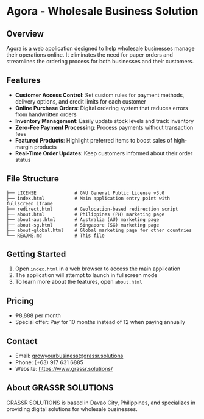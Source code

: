 # Agora - Wholesale Business Solution

## Overview
Agora is a web application designed to help wholesale businesses manage their operations online. It eliminates the need for paper orders and streamlines the ordering process for both businesses and their customers.

## Features
- **Customer Access Control**: Set custom rules for payment methods, delivery options, and credit limits for each customer
- **Online Purchase Orders**: Digital ordering system that reduces errors from handwritten orders
- **Inventory Management**: Easily update stock levels and track inventory
- **Zero-Fee Payment Processing**: Process payments without transaction fees
- **Featured Products**: Highlight preferred items to boost sales of high-margin products
- **Real-Time Order Updates**: Keep customers informed about their order status

## File Structure
```
├── LICENSE              # GNU General Public License v3.0
├── index.html           # Main application entry point with fullscreen iframe
├── redirect.html        # Geolocation-based redirection script
├── about.html           # Philippines (PH) marketing page
├── about-aus.html       # Australia (AU) marketing page
├── about-sg.html        # Singapore (SG) marketing page
├── about-global.html    # Global marketing page for other countries
└── README.md            # This file
```

## Getting Started
1. Open `index.html` in a web browser to access the main application
2. The application will attempt to launch in fullscreen mode
3. To learn more about the features, open `about.html`

## Pricing
- ₱8,888 per month
- Special offer: Pay for 10 months instead of 12 when paying annually

## Contact
- Email: growyourbusiness@grassr.solutions
- Phone: (+63) 917 631 6885
- Website: https://www.grassr.solutions/

## About GRASSR SOLUTIONS
GRASSR SOLUTIONS is based in Davao City, Philippines, and specializes in providing digital solutions for wholesale businesses.
